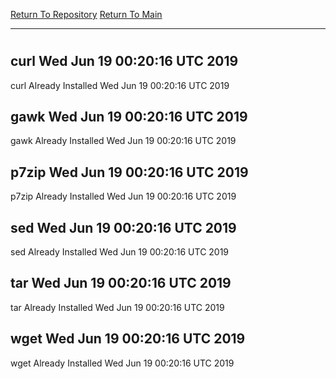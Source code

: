[Return To Repository](https://github.com/deathbybandaid/piholeparser/)
[Return To Main](https://github.com/deathbybandaid/piholeparser/blob/master/RecentRunLogs/Mainlog.md)
____________________________________
# 
## curl Wed Jun 19 00:20:16 UTC 2019
curl Already Installed Wed Jun 19 00:20:16 UTC 2019
## gawk Wed Jun 19 00:20:16 UTC 2019
gawk Already Installed Wed Jun 19 00:20:16 UTC 2019
## p7zip Wed Jun 19 00:20:16 UTC 2019
p7zip Already Installed Wed Jun 19 00:20:16 UTC 2019
## sed Wed Jun 19 00:20:16 UTC 2019
sed Already Installed Wed Jun 19 00:20:16 UTC 2019
## tar Wed Jun 19 00:20:16 UTC 2019
tar Already Installed Wed Jun 19 00:20:16 UTC 2019
## wget Wed Jun 19 00:20:16 UTC 2019
wget Already Installed Wed Jun 19 00:20:16 UTC 2019
